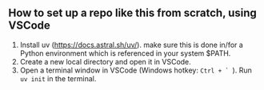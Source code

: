 ## How to set up a repo like this from scratch, using VSCode

1. Install uv (https://docs.astral.sh/uv/). make sure this is done in/for a Python environment which is referenced in your system $PATH.
2. Create a new local directory and open it in VSCode.
3. Open a terminal window in VSCode (Windows hotkey: ``Ctrl + ` ``). Run `uv init` in the terminal.
